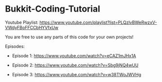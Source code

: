 # Bukkit-Coding-Tutorial

Youtube Playlist: https://www.youtube.com/playlist?list=PLQzlvBWeRwzxV-VWdyFBoFFCCbHYVfxUw

You are free to use any parts of this code for your own projects!

Episodes:

 - Episode 1: https://www.youtube.com/watch?v=eCAZ1mJHx1A

 - Episode 2: https://www.youtube.com/watch?v=Sbg9jNQ4wUU

 - Episode 3: https://www.youtube.com/watch?v=w38TWoJWVHg
